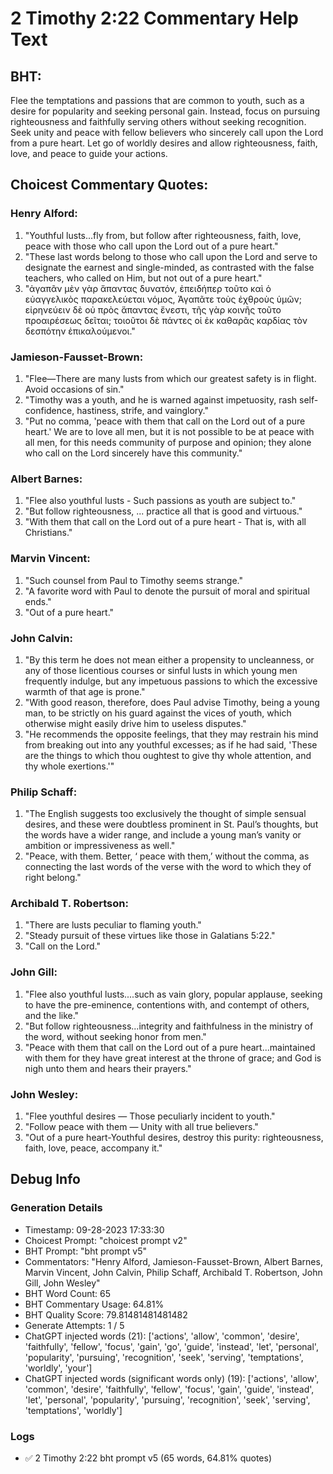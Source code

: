# 2 Timothy 2:22 Commentary Help Text

## BHT:
Flee the temptations and passions that are common to youth, such as a desire for popularity and seeking personal gain. Instead, focus on pursuing righteousness and faithfully serving others without seeking recognition. Seek unity and peace with fellow believers who sincerely call upon the Lord from a pure heart. Let go of worldly desires and allow righteousness, faith, love, and peace to guide your actions.

## Choicest Commentary Quotes:
### Henry Alford:
1. "Youthful lusts...fly from, but follow after righteousness, faith, love, peace with those who call upon the Lord out of a pure heart." 
2. "These last words belong to those who call upon the Lord and serve to designate the earnest and single-minded, as contrasted with the false teachers, who called on Him, but not out of a pure heart." 
3. "ἀγαπᾶν μὲν γὰρ ἅπαντας δυνατόν, ἐπειδήπερ τοῦτο καὶ ὁ εὐαγγελικὸς παρακελεύεται νόμος, Ἀγαπᾶτε τοὺς ἐχθροὺς ὑμῶν; εἰρηνεύειν δὲ οὐ πρὸς ἅπαντας ἔνεστι, τῆς γὰρ κοινῆς τοῦτο προαιρέσεως δεῖται; τοιοῦτοι δὲ πάντες οἱ ἐκ καθαρᾶς καρδίας τὸν δεσπότην ἐπικαλούμενοι."

### Jamieson-Fausset-Brown:
1. "Flee—There are many lusts from which our greatest safety is in flight. Avoid occasions of sin."
2. "Timothy was a youth, and he is warned against impetuosity, rash self-confidence, hastiness, strife, and vainglory."
3. "Put no comma, 'peace with them that call on the Lord out of a pure heart.' We are to love all men, but it is not possible to be at peace with all men, for this needs community of purpose and opinion; they alone who call on the Lord sincerely have this community."

### Albert Barnes:
1. "Flee also youthful lusts - Such passions as youth are subject to."
2. "But follow righteousness, ... practice all that is good and virtuous."
3. "With them that call on the Lord out of a pure heart - That is, with all Christians."

### Marvin Vincent:
1. "Such counsel from Paul to Timothy seems strange."
2. "A favorite word with Paul to denote the pursuit of moral and spiritual ends."
3. "Out of a pure heart."

### John Calvin:
1. "By this term he does not mean either a propensity to uncleanness, or any of those licentious courses or sinful lusts in which young men frequently indulge, but any impetuous passions to which the excessive warmth of that age is prone."
2. "With good reason, therefore, does Paul advise Timothy, being a young man, to be strictly on his guard against the vices of youth, which otherwise might easily drive him to useless disputes."
3. "He recommends the opposite feelings, that they may restrain his mind from breaking out into any youthful excesses; as if he had said, 'These are the things to which thou oughtest to give thy whole attention, and thy whole exertions.'"

### Philip Schaff:
1. "The English suggests too exclusively the thought of simple sensual desires, and these were doubtless prominent in St. Paul’s thoughts, but the words have a wider range, and include a young man’s vanity or ambition or impressiveness as well."
2. "Peace, with them. Better, ‘ peace with them,’ without the comma, as connecting the last words of the verse with the word to which they of right belong."

### Archibald T. Robertson:
1. "There are lusts peculiar to flaming youth." 
2. "Steady pursuit of these virtues like those in Galatians 5:22." 
3. "Call on the Lord."

### John Gill:
1. "Flee also youthful lusts....such as vain glory, popular applause, seeking to have the pre-eminence, contentions with, and contempt of others, and the like." 
2. "But follow righteousness...integrity and faithfulness in the ministry of the word, without seeking honor from men." 
3. "Peace with them that call on the Lord out of a pure heart...maintained with them for they have great interest at the throne of grace; and God is nigh unto them and hears their prayers."

### John Wesley:
1. "Flee youthful desires — Those peculiarly incident to youth."
2. "Follow peace with them — Unity with all true believers."
3. "Out of a pure heart-Youthful desires, destroy this purity: righteousness, faith, love, peace, accompany it."


## Debug Info
### Generation Details
- Timestamp: 09-28-2023 17:33:30
- Choicest Prompt: "choicest prompt v2"
- BHT Prompt: "bht prompt v5"
- Commentators: "Henry Alford, Jamieson-Fausset-Brown, Albert Barnes, Marvin Vincent, John Calvin, Philip Schaff, Archibald T. Robertson, John Gill, John Wesley"
- BHT Word Count: 65
- BHT Commentary Usage: 64.81%
- BHT Quality Score: 79.81481481481482
- Generate Attempts: 1 / 5
- ChatGPT injected words (21):
	['actions', 'allow', 'common', 'desire', 'faithfully', 'fellow', 'focus', 'gain', 'go', 'guide', 'instead', 'let', 'personal', 'popularity', 'pursuing', 'recognition', 'seek', 'serving', 'temptations', 'worldly', 'your']
- ChatGPT injected words (significant words only) (19):
	['actions', 'allow', 'common', 'desire', 'faithfully', 'fellow', 'focus', 'gain', 'guide', 'instead', 'let', 'personal', 'popularity', 'pursuing', 'recognition', 'seek', 'serving', 'temptations', 'worldly']

### Logs
- ✅ 2 Timothy 2:22 bht prompt v5 (65 words, 64.81% quotes)